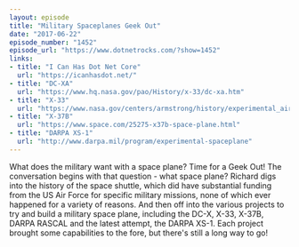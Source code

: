 ```yaml
---
layout: episode
title: "Military Spaceplanes Geek Out"
date: "2017-06-22"
episode_number: "1452"
episode_url: "https://www.dotnetrocks.com/?show=1452"
links:
- title: "I Can Has Dot Net Core"
  url: "https://icanhasdot.net/"
- title: "DC-XA"
  url: "https://www.hq.nasa.gov/pao/History/x-33/dc-xa.htm"
- title: "X-33"
  url: "https://www.nasa.gov/centers/armstrong/history/experimental_aircraft/X-33.html"
- title: "X-37B"
  url: "https://www.space.com/25275-x37b-space-plane.html"
- title: "DARPA XS-1"
  url: "http://www.darpa.mil/program/experimental-spaceplane"
---
```


What does the military want with a space plane? Time for a Geek Out! The conversation begins with that question - what space plane? Richard digs into the history of the space shuttle, which did have substantial funding from the US Air Force for specific military missions, none of which ever happened for a variety of reasons. And then off into the various projects to try and build a military space plane, including the DC-X, X-33, X-37B, DARPA RASCAL and the latest attempt, the DARPA XS-1. Each project brought some capabilities to the fore, but there's still a long way to go!
